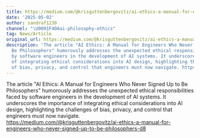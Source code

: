 ```yaml
---
title: https://medium.com/@krisguttenbergovitz/ai-ethics-a-manual-for-engineers-who-never-signed-up-to-be-philosophers-d84b241111cf
date: '2025-05-02'
author: sandraf1230
channel: "\U0001F4DAai-philosophy-ethics"
tag: News/Article
original_url: https://medium.com/@krisguttenbergovitz/ai-ethics-a-manual-for-engineers-who-never-signed-up-to-be-philosophers-d84b241111cf
description: 'The article "AI Ethics: A Manual for Engineers Who Never Signed Up to
  Be Philosophers" humorously addresses the unexpected ethical responsibilities faced
  by software engineers in the development of AI systems. It underscores the importance
  of integrating ethical considerations into AI design, highlighting the challenges
  of bias, privacy, and control that engineers must now navigate. https://medium.com/@krisguttenbergovitz/ai-ethics-a-manual-for-engineers-who-never-signed-up-to-be-philosophers-d8'
---
```


The article "AI Ethics: A Manual for Engineers Who Never Signed Up to Be Philosophers" humorously addresses the unexpected ethical responsibilities faced by software engineers in the development of AI systems. It underscores the importance of integrating ethical considerations into AI design, highlighting the challenges of bias, privacy, and control that engineers must now navigate. https://medium.com/@krisguttenbergovitz/ai-ethics-a-manual-for-engineers-who-never-signed-up-to-be-philosophers-d8